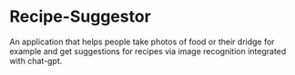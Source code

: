 # Recipe-Suggestor
An application that helps people take photos of food or their dridge for example and get suggestions for recipes via image recognition integrated with chat-gpt.
